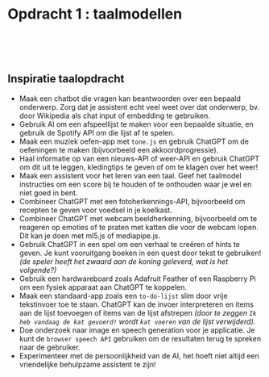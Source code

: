 # Opdracht 1 : taalmodellen

<br><br><br>

## Inspiratie taalopdracht

- Maak een chatbot die vragen kan beantwoorden over een bepaald onderwerp. Zorg dat je assistent echt veel weet over dat onderwerp, bv. door Wikipedia als chat input of embedding te gebruiken.
- Gebruik AI om een afspeellijst te maken voor een bepaalde situatie, en gebruik de Spotify API om die lijst af te spelen.
- Maak een muziek oefen-app met `tone.js` en gebruik ChatGPT om de oefeningen te maken (bijvoorbeeld een akkoordprogressie).
- Haal informatie op van een nieuws-API of weer-API en gebruik ChatGPT om dit uit te leggen, kledingtips te geven of om te klagen over het weer!
- Maak een assistent voor het leren van een taal. Geef het taalmodel instructies om een score bij te houden of te onthouden waar je wel en niet goed in bent.
- Combineer ChatGPT met een fotoherkennings-API, bijvoorbeeld om recepten te geven voor voedsel in je koelkast.
- Combineer ChatGPT met webcam beeldherkenning, bijvoorbeeld om te reageren op emoties of te praten met katten die voor de webcam lopen. Dit kan je doen met ml5.js of mediapipe.js.
- Gebruik ChatGPT in een spel om een verhaal te creëren of hints te geven. Je kunt vooruitgang boeken in een quest door tekst te gebruiken! *(de speler heeft het zwaard aan de koning geleverd, wat is het volgende?)*
- Gebruik een hardwareboard zoals Adafruit Feather of een Raspberry Pi om een fysiek apparaat aan ChatGPT te koppelen.
- Maak een standaard-app zoals een `to-do-lijst` slim door vrije tekstinvoer toe te staan. ChatGPT kan de invoer interpreteren en items aan de lijst toevoegen of items van de lijst afstrepen *(door te zeggen `Ik heb vandaag de kat gevoerd!` wordt `kat voeren` van de lijst verwijderd).*
- Doe onderzoek naar image en speech generation voor je applicatie. Je kunt de `browser speech API` gebruiken om de resultaten terug te spreken naar de gebruiker.
- Experimenteer met de persoonlijkheid van de AI, het hoeft niet altijd een vriendelijke behulpzame assistent te zijn!

<br><br><br>